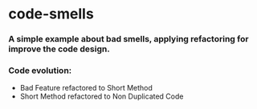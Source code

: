 # code-smells

### A simple example about bad smells, applying refactoring for improve the code design.

### Code evolution:

- Bad Feature refactored to Short Method
- Short Method refactored to Non Duplicated Code